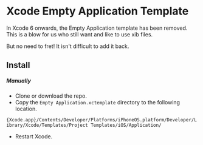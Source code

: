 Xcode Empty Application Template
================================

In Xcode 6 onwards, the Empty Application template has been removed. This is a blow for us who still want and like to use xib files.

But no need to fret! It isn't difficult to add it back.


## Install

##### Manually
- Clone or download the repo. 
- Copy the `Empty Application.xctemplate` directory to the following location.

`{Xcode.app}/Contents/Developer/Platforms/iPhoneOS.platform/Developer/Library/Xcode/Templates/Project Templates/iOS/Application/`

- Restart Xcode.



